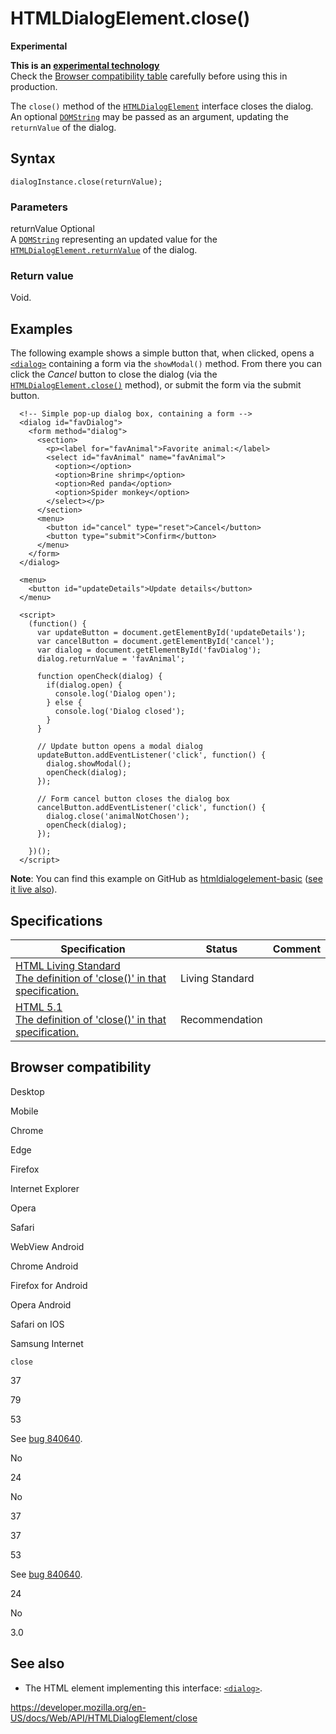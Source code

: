 # HTMLDialogElement.close()

**Experimental**

**This is an [experimental technology](https://developer.mozilla.org/en-US/docs/MDN/Guidelines/Conventions_definitions#experimental)**  
Check the [Browser compatibility table](#browser_compatibility) carefully before using this in production.

The `close()` method of the [`HTMLDialogElement`](../htmldialogelement) interface closes the dialog. An optional [`DOMString`](../domstring) may be passed as an argument, updating the `returnValue` of the dialog.

## Syntax

    dialogInstance.close(returnValue);

### Parameters

returnValue <span class="badge inline optional">Optional</span>  
A [`DOMString`](../domstring) representing an updated value for the [`HTMLDialogElement.returnValue`](returnvalue) of the dialog.

### Return value

Void.

## Examples

The following example shows a simple button that, when clicked, opens a [`<dialog>`](https://developer.mozilla.org/en-US/docs/Web/HTML/Element/dialog) containing a form via the `showModal()` method. From there you can click the _Cancel_ button to close the dialog (via the [`HTMLDialogElement.close()`](close) method), or submit the form via the submit button.

      <!-- Simple pop-up dialog box, containing a form -->
      <dialog id="favDialog">
        <form method="dialog">
          <section>
            <p><label for="favAnimal">Favorite animal:</label>
            <select id="favAnimal" name="favAnimal">
              <option></option>
              <option>Brine shrimp</option>
              <option>Red panda</option>
              <option>Spider monkey</option>
            </select></p>
          </section>
          <menu>
            <button id="cancel" type="reset">Cancel</button>
            <button type="submit">Confirm</button>
          </menu>
        </form>
      </dialog>

      <menu>
        <button id="updateDetails">Update details</button>
      </menu>

      <script>
        (function() {
          var updateButton = document.getElementById('updateDetails');
          var cancelButton = document.getElementById('cancel');
          var dialog = document.getElementById('favDialog');
          dialog.returnValue = 'favAnimal';

          function openCheck(dialog) {
            if(dialog.open) {
              console.log('Dialog open');
            } else {
              console.log('Dialog closed');
            }
          }

          // Update button opens a modal dialog
          updateButton.addEventListener('click', function() {
            dialog.showModal();
            openCheck(dialog);
          });

          // Form cancel button closes the dialog box
          cancelButton.addEventListener('click', function() {
            dialog.close('animalNotChosen');
            openCheck(dialog);
          });

        })();
      </script>

**Note**: You can find this example on GitHub as [htmldialogelement-basic](https://github.com/mdn/dom-examples/blob/master/htmldialogelement-basic/index.html) ([see it live also](https://mdn.github.io/dom-examples/htmldialogelement-basic/)).

## Specifications

<table><thead><tr class="header"><th>Specification</th><th>Status</th><th>Comment</th></tr></thead><tbody><tr class="odd"><td><a href="https://html.spec.whatwg.org/multipage/forms.html#dom-dialog-close">HTML Living Standard<br />
<span class="small">The definition of 'close()' in that specification.</span></a></td><td><span class="spec-living">Living Standard</span></td><td></td></tr><tr class="even"><td><a href="https://www.w3.org/TR/html51/interactive-elements.html#dom-htmldialogelement-close">HTML 5.1<br />
<span class="small">The definition of 'close()' in that specification.</span></a></td><td><span class="spec-rec">Recommendation</span></td><td></td></tr></tbody></table>

## Browser compatibility

Desktop

Mobile

Chrome

Edge

Firefox

Internet Explorer

Opera

Safari

WebView Android

Chrome Android

Firefox for Android

Opera Android

Safari on IOS

Samsung Internet

`close`

37

79

53

See [bug 840640](https://bugzil.la/840640).

No

24

No

37

37

53

See [bug 840640](https://bugzil.la/840640).

24

No

3.0

## See also

- The HTML element implementing this interface: [`<dialog>`](https://developer.mozilla.org/en-US/docs/Web/HTML/Element/dialog).

<a href="https://developer.mozilla.org/en-US/docs/Web/API/HTMLDialogElement/close" class="_attribution-link">https://developer.mozilla.org/en-US/docs/Web/API/HTMLDialogElement/close</a>
